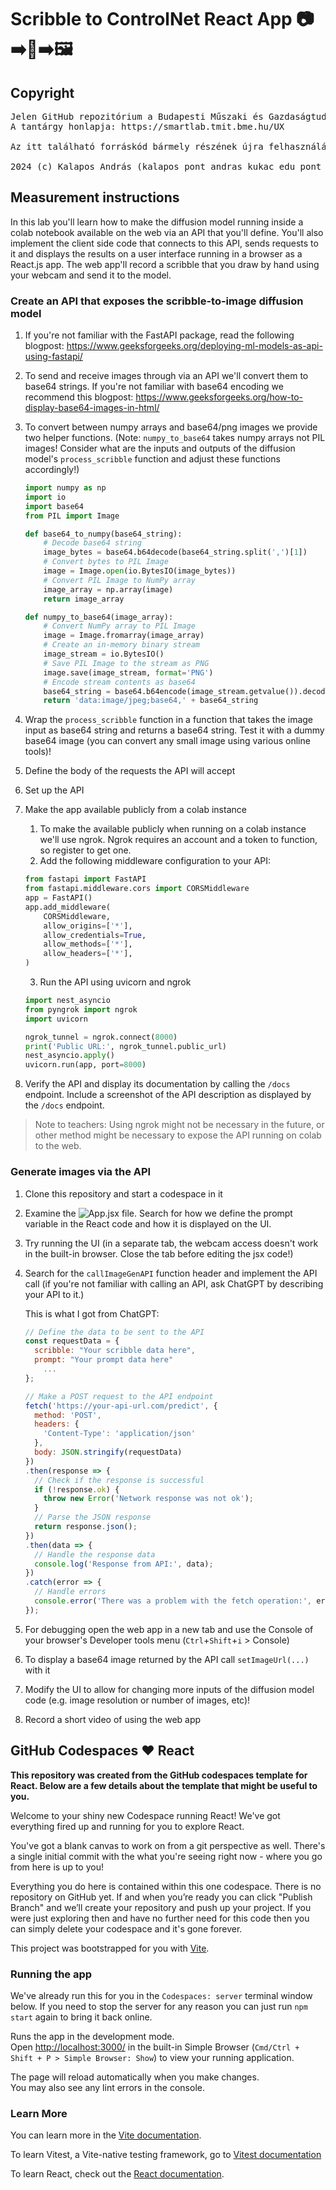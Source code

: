 # Scribble to ControlNet React App  :camera::arrow_right:​:pencil::arrow_right::framed_picture:

## Copyright

<PRE>
Jelen GitHub repozitórium a Budapesti Műszaki és Gazdaságtudományi Egyetemen tartott "UX laboratórium" tantárgy segédanyagaként készült.
A tantárgy honlapja: https://smartlab.tmit.bme.hu/UX

Az itt található forráskód bármely részének újra felhasználása, publikálása csak a szerzők írásos beleegyezése esetén megegengedett.

2024 (c) Kalapos András (kalapos pont andras kukac edu pont bme pont hu), Zainkó Csaba (zainko kukac tmit pont bme pont hu), Csapó Tamás
</PRE>

## Measurement instructions

In this lab you'll learn how to make the diffusion model running inside a colab notebook available on the web via an API that you'll define. You'll also implement the client side code that connects to this API, sends requests to it and displays the results on a user interface running in a browser as a React.js app. The web app'll record a scribble that you draw by hand using your webcam and send it to the model. 

### Create an API that exposes the scribble-to-image diffusion model

1. If you're not familiar with the FastAPI package, read the following blogpost: https://www.geeksforgeeks.org/deploying-ml-models-as-api-using-fastapi/

2. To send and receive images through via an API we'll convert them to base64 strings. If you're not familiar with base64 encoding we recommend this blogpost: https://www.geeksforgeeks.org/how-to-display-base64-images-in-html/

3. To convert between numpy arrays and base64/png images we provide two helper functions. (Note: `numpy_to_base64` takes numpy arrays not PIL images! Consider what are the inputs and outputs of the diffusion model's `process_scribble` function and adjust these functions accordingly!)

   ```python
   import numpy as np
   import io
   import base64
   from PIL import Image
   
   def base64_to_numpy(base64_string):
       # Decode base64 string
       image_bytes = base64.b64decode(base64_string.split(',')[1])
       # Convert bytes to PIL Image
       image = Image.open(io.BytesIO(image_bytes))
       # Convert PIL Image to NumPy array
       image_array = np.array(image)
       return image_array
   
   def numpy_to_base64(image_array):
       # Convert NumPy array to PIL Image
       image = Image.fromarray(image_array)
       # Create an in-memory binary stream
       image_stream = io.BytesIO()
       # Save PIL Image to the stream as PNG
       image.save(image_stream, format='PNG')
       # Encode stream contents as base64
       base64_string = base64.b64encode(image_stream.getvalue()).decode('utf-8')
       return 'data:image/jpeg;base64,' + base64_string
   ```

4. Wrap the `process_scribble` function in a function that takes the image input as base64 string and returns a base64 string. Test it with a dummy base64 image (you can convert any small image using various online tools)!

5. Define the body of the requests the API will accept 

6. Set up the API

7. Make the app available publicly from a colab instance

   1. To make the available publicly when running on a colab instance we'll use ngrok. Ngrok requires an account and a token to function, so register to get one. 
   2. Add the following middleware configuration to your API: 

   ```py
   from fastapi import FastAPI
   from fastapi.middleware.cors import CORSMiddleware
   app = FastAPI()
   app.add_middleware(
       CORSMiddleware,
       allow_origins=['*'],
       allow_credentials=True,
       allow_methods=['*'],
       allow_headers=['*'],
   )
   ```

   3. Run the API using uvicorn and ngrok

   ```py
   import nest_asyncio
   from pyngrok import ngrok
   import uvicorn
   
   ngrok_tunnel = ngrok.connect(8000)
   print('Public URL:', ngrok_tunnel.public_url)
   nest_asyncio.apply()
   uvicorn.run(app, port=8000)
   ```

8. Verify the API and display its documentation by calling the `/docs` endpoint. Include a screenshot of the API description as displayed by the `/docs` endpoint.

> Note to teachers: Using ngrok might not be necessary in the future, or other method might be necessary to expose the API running on colab to the web. 

### Generate images via the API

1. Clone this repository and start a codespace in it

2. Examine the ![App.jsx](src/App.jsx) file. Search for how we define the prompt variable in the React code and how it is displayed on the UI.

3. Try running the UI (in a separate tab, the webcam access doesn't work in the built-in browser. Close the tab before editing the jsx code!)

4. Search for the `callImageGenAPI` function header and implement the API call (if you're not familiar with calling an API, ask ChatGPT by describing your API to it.)

   This is what I got from ChatGPT:

   ``` javascript
   // Define the data to be sent to the API
   const requestData = {
     scribble: "Your scribble data here",
     prompt: "Your prompt data here"
       ...
   };
   
   // Make a POST request to the API endpoint
   fetch('https://your-api-url.com/predict', {
     method: 'POST',
     headers: {
       'Content-Type': 'application/json'
     },
     body: JSON.stringify(requestData)
   })
   .then(response => {
     // Check if the response is successful
     if (!response.ok) {
       throw new Error('Network response was not ok');
     }
     // Parse the JSON response
     return response.json();
   })
   .then(data => {
     // Handle the response data
     console.log('Response from API:', data);
   })
   .catch(error => {
     // Handle errors
     console.error('There was a problem with the fetch operation:', error);
   });
   ```

5. For debugging open the web app in a new tab and use the Console of your browser's Developer tools menu (`Ctrl`+`Shift`+`i` > Console)

6. To display a base64 image returned by the API call `setImageUrl(...)` with it

7. Modify the UI to allow for changing more inputs of the diffusion model code (e.g. image resolution or number of images, etc)! 

8. Record a short video of using the web app



## GitHub Codespaces ♥️ React

**This repository was created from the GitHub codespaces template for React. Below are a few details about the template that might be useful to you.**

Welcome to your shiny new Codespace running React! We've got everything fired up and running for you to explore React.

You've got a blank canvas to work on from a git perspective as well. There's a single initial commit with the what you're seeing right now - where you go from here is up to you!

Everything you do here is contained within this one codespace. There is no repository on GitHub yet. If and when you’re ready you can click "Publish Branch" and we’ll create your repository and push up your project. If you were just exploring then and have no further need for this code then you can simply delete your codespace and it's gone forever.

This project was bootstrapped for you with [Vite](https://vitejs.dev/).

### Running the app

We've already run this for you in the `Codespaces: server` terminal window below. If you need to stop the server for any reason you can just run `npm start` again to bring it back online.

Runs the app in the development mode.\
Open [http://localhost:3000/](http://localhost:3000/) in the built-in Simple Browser (`Cmd/Ctrl + Shift + P > Simple Browser: Show`) to view your running application.

The page will reload automatically when you make changes.\
You may also see any lint errors in the console.

### Learn More

You can learn more in the [Vite documentation](https://vitejs.dev/guide/).

To learn Vitest, a Vite-native testing framework, go to [Vitest documentation](https://vitest.dev/guide/)

To learn React, check out the [React documentation](https://reactjs.org/).



